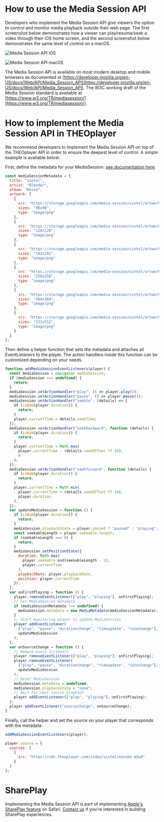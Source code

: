 # How to use the Media Session API

Developers who implement the Media Session API give viewers the option to control and monitor media playback outside their web page.
The first screenshot below demonstrates how a viewer can play/resume/seek a video through their iOS home screen,
and the second screenshot below demonstrates the same level of control on a macOS.

![Media Session API iOS](../../../theoplayer/assets/img/media-session-api-ios.png)

![Media Session API macOS](../../../theoplayer/assets/img/media-session-api-macos.png)

The Media Session API is available on most modern desktop and mobile browsers as documented at [https://developer.mozilla.org/en-US/docs/Web/API/Media_Session_API](https://developer.mozilla.org/en-US/docs/Web/API/Media_Session_API).
The W3C working draft of the Media Session standard is available at [https://www.w3.org/TR/mediasession/](https://www.w3.org/TR/mediasession/).

# How to implement the Media Session API in THEOplayer

We recommend developers to implement the Media Session API on top of the THEOplayer API in order to ensure the deepest level of control.
A simple example is available below:

First, define the metadata for your MediaSession: [see documentation here](https://developer.mozilla.org/en-US/docs/Web/API/MediaSession/metadata).

```javascript
const mediaSessionMetadata = {
  title: "Sintel",
  artist: "Blender",
  album: "Movie",
  artwork: [
    {
      src: "https://storage.googleapis.com/media-session/sintel/artwork-96.png",
      sizes: "96x96",
      type: "image/png"
    },
    {
      src: "https://storage.googleapis.com/media-session/sintel/artwork-128.png",
      sizes: "128x128",
      type: "image/png"
    },
    {
      src: "https://storage.googleapis.com/media-session/sintel/artwork-192.png",
      sizes: "192x192",
      type: "image/png"
    },
    {
      src: "https://storage.googleapis.com/media-session/sintel/artwork-256.png",
      sizes: "256x256",
      type: "image/png"
    },
    {
      src: "https://storage.googleapis.com/media-session/sintel/artwork-384.png",
      sizes: "384x384",
      type: "image/png"
    },
    {
      src: "https://storage.googleapis.com/media-session/sintel/artwork-512.png",
      sizes: "512x512",
      type: "image/png"
    }
  ]
};
```

Then define a helper function that sets the metadata and attaches all EventListeners to the player.
The action handlers inside this function can be customized depending on your needs.

```javascript
function addMediaSessionEventListeners(player) {
  const mediaSession = navigator.mediaSession;
  if (mediaSession === undefined) {
    return;
  }
  mediaSession.setActionHandler("play", () => player.play());
  mediaSession.setActionHandler("pause", () => player.pause());
  mediaSession.setActionHandler("seekto", (details) => {
    if (isNaN(player.duration)) {
      return;
    }
    player.currentTime = details.seekTime;
  });
  mediaSession.setActionHandler("seekbackward", function (details) {
    if (isNaN(player.duration)) {
      return;
    }
    player.currentTime = Math.max(
      player.currentTime - (details.seekOffset ?? 10),
      0
    );
  });
  mediaSession.setActionHandler("seekforward", function (details) {
    if (isNaN(player.duration)) {
      return;
    }
    player.currentTime = Math.min(
      player.currentTime + (details.seekOffset ?? 10),
      player.duration
    );
  });
  var updateMediaSession = function () {
    if (isNaN(player.duration)) {
      return;
    }
    mediaSession.playbackState = player.paused ? "paused" : "playing";
    const seekableLength = player.seekable.length;
    if (seekableLength === 0) {
      return;
    }
    mediaSession.setPositionState({
      duration: Math.max(
        player.seekable.end(seekableLength - 1),
        player.currentTime
      ),
      playbackRate: player.playbackRate,
      position: player.currentTime
    });
  };
  var onFirstPlaying = function () {
    player.removeEventListener(["play", "playing"], onFirstPlaying);
    // Set MediaSession metadata
    if (mediaSessionMetadata !== undefined) {
      mediaSession.metadata = new MediaMetadata(mediaSessionMetadata);
    }
    // Start monitoring player to update MediaSession
    player.addEventListener(
      ["play", "pause", "durationchange", "timeupdate", "ratechange"],
      updateMediaSession
    );
  };
  var onSourceChange = function () {
    // Remove event listeners
    player.removeEventListener(["play", "playing"], onFirstPlaying);
    player.removeEventListener(
      ["play", "pause", "durationchange", "timeupdate", "ratechange"],
      updateMediaSession
    );
    // Reset MediaSession
    mediaSession.metadata = undefined;
    mediaSession.playbackState = "none";
    // Wait for next source playback
    player.addEventListener(["play", "playing"], onFirstPlaying);
  };
  player.addEventListener("sourcechange", onSourceChange);
}
```

Finally, call the helper and set the source on your player that corresponds with the metadata:

```javascript
addMediaSessionEventListeners(player);

player.source = {
  sources: [
    {
      src: "https://cdn.theoplayer.com/video/sintel/nosubs.m3u8"
    }
  ]
};
```

# SharePlay

Implementing the Media Session API is part of implementing [Apple's SharePlay feature](https://developer.apple.com/shareplay/) on Safari.
[Contact us](https://www.theoplayer.com/contact) if you're interested in building SharePlay experiences.

